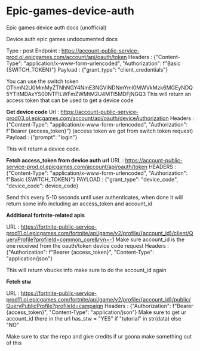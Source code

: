 # Epic-games-device-auth
Epic games device auth docs (unofficial)

Device auth epic games undocumented docs

Type : post
Endpoint : https://account-public-service-prod.ol.epicgames.com/account/api/oauth/token
Headers : {"Content-Type": "application/x-www-form-urlencoded", "Authorization": f"Basic {SWITCH_TOKEN}"}
Payload : {"grant_type": "client_credentials"}

You can use the switch token OThmN2U0MmMyZTNhNGY4NmE3NGViNDNmYmI0MWVkMzk6MGEyNDQ5YTItMDAxYS00NTFlLWFmZWMtM2U4MTI5MDFjNGQ3
This will return an access token that can be used to get a device code

**Get device code**
Url : https://account-public-service-prod03.ol.epicgames.com/account/api/oauth/deviceAuthorization
Headers : {"Content-Type": "application/x-www-form-urlencoded", "Authorization": f"Bearer {access_token}"} (access token we got from switch token request)
Payload : {"prompt": "login"}

This will return a device code.

**Fetch access_token from device auth url**
URL : https://account-public-service-prod.ol.epicgames.com/account/api/oauth/token
HEADERS : {"Content-Type": "application/x-www-form-urlencoded", "Authorization": f"Basic {SWITCH_TOKEN}"}
PAYLOAD : {"grant_type": "device_code", "device_code": device_code}

Send this every 5-10 seconds until user authenticates, when done it will return some info including an access_token and account_id


**Additional fortnite-related apis**

URL : https://fortnite-public-service-prod11.ol.epicgames.com/fortnite/api/game/v2/profile/{account_id}/client/QueryProfile?profileId=common_core&rvn=-1
Make sure account_id is the one received from the oauth/token device code request
Headers : {"Authorization": f"Bearer {access_token}", "Content-Type": "application/json"}

This will return vbucks info
make sure to do the account_id again

**Fetch stw**

URL : https://fortnite-public-service-prod11.ol.epicgames.com/fortnite/api/game/v2/profile/{account_id}/public/QueryPublicProfile?profileId=campaign
Headers : {"Authorization": f"Bearer {access_token}", "Content-Type": "application/json"}
Make sure to get ur account_id there in the url 
has_stw = "YES" if "tutorial" in str(data) else "NO"


Make sure to star the repo and give credits if ur goona make something out of this
